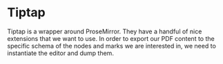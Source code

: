 # Tiptap

Tiptap is a wrapper around ProseMirror. They have a handful of nice extensions that we want to use. In order to export our PDF content to the specific schema of the nodes and marks we are interested in, we need to instantiate the editor and dump them.
